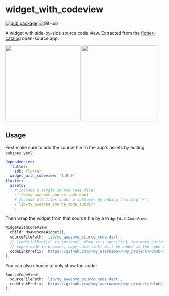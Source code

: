 # widget_with_codeview

[![pub package](https://img.shields.io/pub/v/widget_with_codeview.svg)](https://pub.dartlang.org/packages/widget_with_codeview)
![GitHub](https://img.shields.io/github/license/x-wei/widget_with_codeview.svg)

A widget with side-by-side source code view. Extracted from the
[flutter-catalog](https://github.com/X-Wei/flutter_catalog/) open-source app.

<img src="https://github.com/X-Wei/flutter_catalog/blob/master/screenshots/Screenshot_1541613193.png?raw=true" width="240px" />
<img src="https://github.com/X-Wei/flutter_catalog/blob/master/screenshots/Screenshot_1541613197.png?raw=true" width="240px" />

## Usage

First make sure to add the source file to the app's assets by editing `pubspec.yaml`:

```yaml
dependencies:
  flutter:
    sdk: flutter
  widget_with_codeview: '1.0.0'
flutter:
  assets:
    # Include a single source code file:
    - lib/my_awesome_source_code.dart
    # Include all files under a subfoler by adding trailing "/":
    - lib/my_awesome_source_code_subdir/
    - ...
```

Then wrap the widget from that source file by a `WidgetWithCodeView`:

```dart
WidgetWithCodeView(
  child: MyAwesomeWidget(),
  sourceFilePath: 'lib/my_awesome_source_code.dart',
  // 1codeLinkPrefix` is optional. When it's specified, two more buttons
  // (open-code-in-browser, copy-code-link) will be added in the code view.
  codeLinkPrefix: 'https://github.com/<my_username>/<my_project>/blob/master/',
),
```

You can also choose to only show the code:

```dart
SourceCodeView(
  sourceFilePath: 'lib/my_awesome_source_code.dart',
  codeLinkPrefix: 'https://github.com/<my_username>/<my_project>/blob/master/',
),
```
